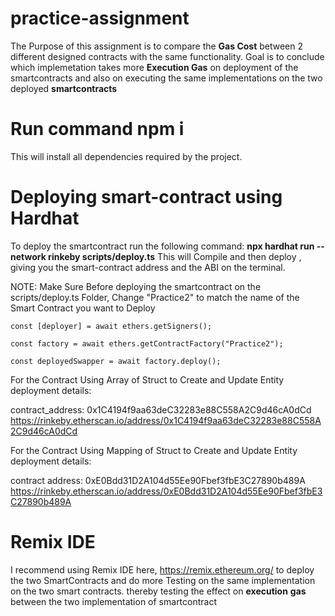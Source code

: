 # practice-assignment
The Purpose of this assignment is to compare the **Gas Cost** between 2 different designed contracts with the same functionality. Goal is to conclude which implemetation takes more **Execution Gas** on deployment of the smartcontracts and also on executing the same implementations on the two deployed **smartcontracts**

# Run command npm i
This will install all dependencies required by the project.

# Deploying smart-contract using Hardhat
To deploy the smartcontract run the following command: **npx hardhat run --network rinkeby scripts/deploy.ts**
This will Compile and then deploy , giving you the smart-contract address and the ABI on the terminal. 

NOTE: Make Sure Before deploying the smartcontract on the scripts/deploy.ts Folder, Change "Practice2" to match the name of the Smart Contract you want to Deploy

    const [deployer] = await ethers.getSigners();
   
    const factory = await ethers.getContractFactory("Practice2");
    
    const deployedSwapper = await factory.deploy();

For the Contract Using Array of Struct to Create and Update Entity deployment details:

contract_address: 0x1C4194f9aa63deC32283e88C558A2C9d46cA0dCd
https://rinkeby.etherscan.io/address/0x1C4194f9aa63deC32283e88C558A2C9d46cA0dCd

For the Contract Using Mapping of Struct to Create and Update Entity deployment details:

contract address: 0xE0Bdd31D2A104d55Ee90Fbef3fbE3C27890b489A
https://rinkeby.etherscan.io/address/0xE0Bdd31D2A104d55Ee90Fbef3fbE3C27890b489A

# Remix IDE
I recommend using Remix IDE here, https://remix.ethereum.org/ to deploy the two SmartContracts and do more Testing on the same implementation on the two smart contracts. thereby testing the effect on **execution** **gas** between the two implementation of smartcontract

